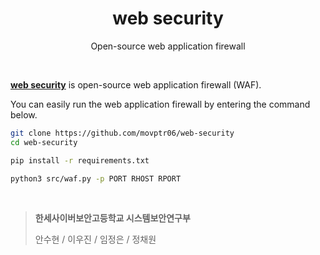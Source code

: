 <div align="center">

# web security
Open-source web application firewall

</div><br />

[**web security**](https://github.com/movptr06/web-security) is open-source web application firewall (WAF).

You can easily run the web application firewall by entering the command below.

```bash
git clone https://github.com/movptr06/web-security
cd web-security

pip install -r requirements.txt

python3 src/waf.py -p PORT RHOST RPORT
```

<br />

> **한세사이버보안고등학교 시스템보안연구부**
> 
> 안수현 / 이우진 / 임정은 / 정채원
